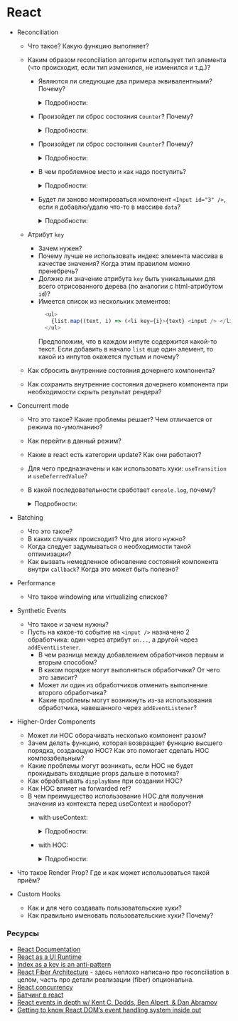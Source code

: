 # React

* Reconciliation
  * Что такое? Какую функцию выполняет?
  * Каким образом reconciliation алгоритм использует тип элемента (что происходит, если тип изменился, не изменился и т.д.)?
    * Являются ли следующие два примера эквивалентными? Почему?

      <details>
        <summary>Подробности:</summary>

        ```jsx
        if (isPacked) {
          return <li className="item">{name} ✅</li>;
        }
        return <li className="item">{name}</li>;
        ```

        ```jsx
        return (
          <li className="item">
            {isPacked ? name + ' ✅' : name}
          </li>
        );
        ```

      </details>

    * Произойдет ли сброс состояния `Counter`? Почему?

      <details>
        <summary>Подробности:</summary>

        ```jsx
        export default function App() {
          const [isFancy, setIsFancy] = useState(false);
          if (isFancy) {
            return (
              <div>
                <Counter isFancy={true} />
                <label>
                  <input
                    type="checkbox"
                    checked={isFancy}
                    onChange={e => {
                      setIsFancy(e.target.checked)
                    }}
                  />
                  Use fancy styling
                </label>
              </div>
            );
          }
          return (
            <div>
              <Counter isFancy={false} />
              <label>
                <input
                  type="checkbox"
                  checked={isFancy}
                  onChange={e => {
                    setIsFancy(e.target.checked)
                  }}
                />
                Use fancy styling
              </label>
            </div>
          );
        }
        ```

      </details>

    * Произойдет ли сброс состояния `Counter`? Почему?

      <details>
        <summary>Подробности:</summary>

        ```jsx
        {isFancy ? (
          <div>
            <Counter isFancy={true} /> 
          </div>
        ) : (
          <section>
            <Counter isFancy={false} />
          </section>
        )}
        ```

      </details>

    * В чем проблемное место и как надо поступить?

      <details>
        <summary>Подробности:</summary>

        ```jsx
        export default function MyComponent() {
          const [counter, setCounter] = useState(0);

          function MyTextField() {
            const [text, setText] = useState('');

            return (
              <input
                value={text}
                onChange={e => setText(e.target.value)}
              />
            );
          }
        }
        ```

        ```jsx
          return (
            <>
              <MyTextField />
              <button onClick={() => {
                setCounter(counter + 1)
              }}>Clicked {counter} times</button>
            </>
          );
        ```

      </details>

    * Будет ли заново монтироваться компонент `<Input id="3" />`, если я добавлю/удалю что-то в массиве `data`?

      <details>
        <summary>Подробности:</summary>

        ```jsx
        <React.Fragment>
          {data.map((i) => <Input key={i} id={i} />)}
          <Input id="3" />
        </React.Fragment>
        ```

      </details>

  * Атрибут `key`
    * Зачем нужен?
    * Почему лучше не использовать индекс элемента массива в качестве значения? Когда этим правилом можно пренебречь?
    * Должно ли значение атрибута `key` быть уникальными для всего отрисованного дерева (по аналогии с html-атрибутом `id`)?
    * Имеется список из нескольких элементов:
      ```javascript
        <ul>
          {list.map((text, i) => (<li key={i}>{text} <input /> </li>))}
        </ul>
      ```
      Предположим, что в каждом инпуте содержится какой-то текст. Если добавить в начало `list` еще один элемент, то какой из инпутов окажется пустым и почему?
  * Как сбросить внутренние состояния дочернего компонента?
  * Как сохранить внутренние состояния дочернего компонента при необходимости скрыть результат рендера?
* Concurrent mode
  * Что это такое? Какие проблемы решает? Чем отличается от режима по-умолчанию?
  * Как перейти в данный режим?
  * Какие в react есть категории update? Как они работают?
  * Для чего предназначены и как использовать хуки: `useTransition` и `useDeferredValue`?
  * В какой последовательности сработает `console.log`, почему?

    <details>
      <summary>Подробности:</summary>

      ```js
      console.log(1);
      startTransition(() => {
        console.log(2);
        setPage('/about');
      });
      console.log(3);
      ```

    </details>

* Batching
  * Что это такое?
  * В каких случаях происходит? Что для этого нужно?
  * Когда следует задумываться о необходимости такой оптимизации?
  * Как вызвать немедленное обновление состояний компонента внутри `callback`? Когда это может быть полезно?
* Performance
  * Что такое windowing или virtualizing списков?
* Synthetic Events
  * Что такое и зачем нужны?
  * Пусть на какое-то событие на `<input />` назначено 2 обработчика: один через атрибут `on...`, а другой через `addEventListener`.
    * В чем разница между добавлением обработчиков первым и вторым способом?
    * В каком порядке могут выполняться обработчики? От чего это зависит?
    * Может ли один из обработчиков отменить выполнение второго обработчика?
    * Какие проблемы могут возникнуть из-за использования обработчика, навешанного через `addEventListener`?
* Higher-Order Components
  * Может ли HOC оборачивать несколько компонент разом?
  * Зачем делать функцию, которая возвращает функцию высшего порядка, создающую HOC? Как это помогает сделать HOC композабельным?
  * Какие проблемы могут возникать, если HOC не будет прокидывать входящие props дальше в потомка?
  * Как обрабатывать `displayName` при создании HOC?
  * Как HOC влияет на forwarded ref?
  * В чем преимущество использование HOC для получения значения из контекста перед useContext и наоборот?
    * with useContext:

      <details>
        <summary>Подробности:</summary>

        ```typescript
        type Props = {
            prop1: any;
        }

        const MyComp: FC<Props> = ({ prop1 }) => {
            const { prop2,  prop3 } = useContext(context);
            ...
        } 

        // usage
        <MyComp prop1="asd" />
        ```

      </details>

    * with HOC:

      <details>
        <summary>Подробности:</summary>

        ```typescript
        type Props = {
            prop1: any;
            prop2: any;
            prop3: any;
        }

        const MyComp: FC<Props> = ({ prop1, prop2, prop3 }) => {...}

        // селектор тут скорее концепция, в данном случае селектор частично удовлетворяет интерфейс компонента
        const selector1 = () => {...} // прокидывает в компоненту prop2 и prop3
        const MyCompWithStore1 = withSomething(selector1)(MyComp);
        const selector2 = () => {...} // прокидывает в компоненту prop1 и prop3
        const MyCompWithStore2 = withSomething(selector2)(MyComp);

        <MyCompWithStore1 prop1="asd" />
        <MyCompWithStore2 prop2="asd" />
        ```

      </details>

* Что такое Render Prop? Где и как может использоваться такой приём?
* Custom Hooks
  * Как и для чего создавать пользовательские хуки?
  * Как правильно именовать пользовательские хуки? Почему?

### Ресурсы

* [React Documentation](https://react.dev/learn)
* [React as a UI Runtime](https://overreacted.io/react-as-a-ui-runtime/)
* [Index as a key is an anti-pattern](https://medium.com/@robinpokorny/index-as-a-key-is-an-anti-pattern-e0349aece318)
* [React Fiber Architecture](https://github.com/acdlite/react-fiber-architecture) - здесь неплохо написано про reconciliation в целом, часть про детали реализации (fiber) опциональна.
* [React concurrency](https://www.youtube.com/watch?v=M1OBMTYsKpo)
* [Батчинг в react](https://www.youtube.com/watch?v=VfQ-qSjIalU)
* [React events in depth w/ Kent C. Dodds, Ben Alpert, & Dan Abramov](https://www.youtube.com/watch?v=dRo_egw7tBc)
* [Getting to know React DOM’s event handling system inside out](https://medium.com/the-guild/getting-to-know-react-doms-event-handling-system-inside-out-378c44d2a5d0)
